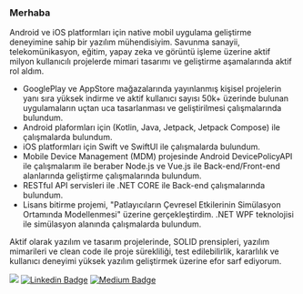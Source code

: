 ### Merhaba

<!--
**ResulSilay/ResulSilay** is a ✨ _special_ ✨ repository because its `README.md` (this file) appears on your GitHub profile.
-->

Android ve iOS platformları için native mobil uygulama geliştirme deneyimine sahip bir yazılım mühendisiyim. Savunma sanayii, telekomünikasyon, eğitim, yapay zeka ve görüntü işleme üzerine aktif milyon kullanıcılı projelerde mimari tasarımı ve geliştirme aşamalarında aktif rol aldım.

- GooglePlay ve AppStore mağazalarında yayınlanmış kişisel projelerin yanı sıra yüksek indirme ve aktif kullanıcı sayısı 50k+ üzerinde bulunan uygulamaların uçtan uca tasarlanması ve geliştirilmesi çalışmalarında bulundum.
- Android plaformları için (Kotlin, Java, Jetpack, Jetpack Compose) ile çalışmalarda bulundum.
- iOS platformları için Swift ve SwiftUI ile çalışmalarda bulundum.
- Mobile Device Management (MDM) projesinde Android DevicePolicyAPI ile çalışmalarım ile beraber Node.js ve Vue.js ile Back-end/Front-end alanlarında geliştirme çalışmalarında bulundum.
- RESTful API servisleri ile .NET CORE ile Back-end çalışmalarında bulundum.
- Lisans bitirme projemi, "Patlayıcıların Çevresel Etkilerinin Simülasyon Ortamında Modellenmesi" üzerine gerçekleştirdim. .NET WPF teknolojisi ile simülasyon alanında çalışmalarda bulundum.

Aktif olarak yazılım ve tasarım projelerinde, SOLID prensipleri, yazılım mimarileri ve clean code ile proje sürekliliği, test edilebilirlik, kararlılık ve kullanıcı deneyimi yüksek yazılım geliştirmek üzerine efor sarf ediyorum.

![](https://komarev.com/ghpvc/?username=ResulSilay&color=000000&style=for-the-badge&label=VIEWS)
[![Linkedin Badge](https://img.shields.io/badge/RESULSILAY-000?style=for-the-badge&logo=linkedin)](https://www.linkedin.com/in/resulsilay/)
[![Medium Badge](https://img.shields.io/badge/RESULSILAY-000?style=for-the-badge&logo=medium)](https://resulsilay.medium.com/)

